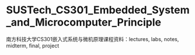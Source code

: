 # SUSTech_CS301_Embedded_System_and_Microcomputer_Principle
南方科技大学CS301嵌入式系统与微机原理课程资料：lectures, labs, notes, midterm, final, project
